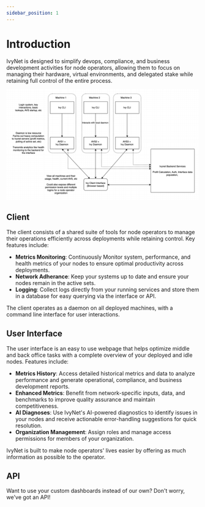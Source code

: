 ```yaml
---
sidebar_position: 1
---
```


# Introduction

IvyNet is designed to simplify devops, compliance, and business development activities for node operators, allowing them to focus on managing their hardware, virtual environments, and delegated stake while retaining full control of the entire process.

<!-- **TODO: More formal diagram - placeholder** -->

![Docs Version Dropdown](./imgs/IvyNetPlatformOverciew.png)

## Client

The client consists of a shared suite of tools for node operators to manage their operations efficiently across deployments while retaining control. Key features include:

- **Metrics Monitoring**: Continuously Monitor system, performance, and health metrics of your nodes to ensure optimal productivity across deployments.
- **Network Adherance**: Keep your systems up to date and ensure your nodes remain in the active sets.
- **Logging**: Collect logs directly from your running services and store them in a database for easy querying via the interface or API.

The client operates as a daemon on all deployed machines, with a command line interface for user interactions.

## User Interface

The user interface is an easy to use webpage that helps optimize middle and back office tasks with a complete overview of your deployed and idle nodes. Features include:

- **Metrics History**:  Access detailed historical metrics and data to analyze performance and generate operational, compliance, and business development reports.
- **Enhanced Metrics**: Benefit from network-specific inputs, data, and benchmarks to improve quality assurance and maintain competitiveness.
- **AI Diagnoses**: Use IvyNet's AI-powered diagnostics to identify issues in your nodes and receive actionable error-handling suggestions for quick resolution.
- **Organization Management**: Assign roles and manage access permissions for members of your organization.
<!-- **TODO: Picture of mock interface?** -->

IvyNet is built to make node operators' lives easier by offering as much information as possible to the operator.

## API

Want to use your custom dashboards instead of our own? Don't worry, we've got an API!
